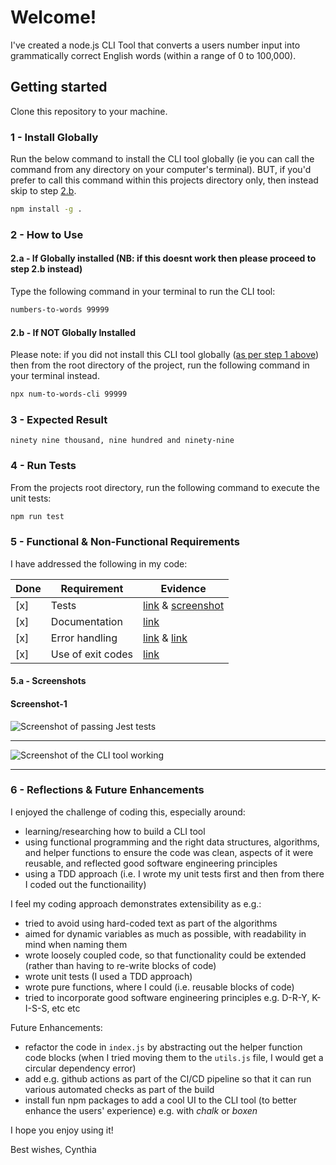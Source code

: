 # Welcome!

I've created a node.js CLI Tool that converts a users number input into grammatically correct English words (within a range of 0 to 100,000).


## Getting started

Clone this repository to your machine.

### 1 - Install Globally

Run the below command to install the CLI tool globally (ie you can call the command from any directory on your computer's terminal). BUT, if you'd prefer to call this command within this projects directory only, then instead skip to step [2.b](#2b---if-not-globally-installed).

```sh
npm install -g .
```

### 2 - How to Use

#### 2.a - If Globally installed (NB: if this doesnt work then please proceed to step 2.b instead)

Type the following command in your terminal to run the CLI tool:

```sh
numbers-to-words 99999
```

#### 2.b - If NOT Globally Installed

Please note: if you did not install this CLI tool globally ([as per step 1 above](#1---install-globally)) then from the root directory of the project, run the following command in your terminal instead.

```sh
npx num-to-words-cli 99999
```

### 3 - Expected Result

```
ninety nine thousand, nine hundred and ninety-nine
```

### 4 - Run Tests

From the projects root directory, run the following command to execute the unit tests:

```sh
npm run test
```

### 5 - Functional & Non-Functional Requirements

I have addressed the following in my code:

| Done  | Requirement                       | Evidence                                       |
|-------|-----------------------------------|------------------------------------------------|
|  [x]  | Tests							    | [link](./tests/) & [screenshot](#screenshot-1)
|  [x]  | Documentation						| [link](./README.md)
|  [x]  | Error handling					| [link](./bin/numbers-to-words.js) & [link](./lib/utils.js)
|  [x]  | Use of exit codes 				| [link](./bin/numbers-to-words.js)

#### 5.a - Screenshots

#### Screenshot-1

![Screenshot of passing Jest tests](https://amz.run/6KtV)

------

![Screenshot of the CLI tool working](https://amz.run/6KuG)

------

### 6 - Reflections & Future Enhancements

I enjoyed the challenge of coding this, especially around:
- learning/researching how to build a CLI tool
- using functional programming and the right data structures, algorithms, and helper functions to ensure the code was clean, aspects of it were reusable, and reflected good software engineering principles
- using a TDD approach (i.e. I wrote my unit tests first and then from there I coded out the functionaility)

I feel my coding approach demonstrates extensibility as e.g.:
- tried to avoid using hard-coded text as part of the algorithms
- aimed for dynamic variables as much as possible, with readability in mind when naming them
- wrote loosely coupled code, so that functionality could be extended (rather than having to re-write blocks of code)
- wrote unit tests (I used a TDD approach)
- wrote pure functions, where I could (i.e. reusable blocks of code)
- tried to incorporate good software engineering principles e.g. D-R-Y, K-I-S-S, etc etc

Future Enhancements:
- refactor the code in `index.js` by abstracting out the helper function code blocks (when I tried moving them to the `utils.js` file, I would get a circular dependency error)
- add e.g. github actions as part of the CI/CD pipeline so that it can run various automated checks as part of the build
- install fun npm packages to add a cool UI to the CLI tool (to better enhance the users' experience) e.g. with *chalk* or *boxen*

I hope you enjoy using it!

Best wishes, 
Cynthia
